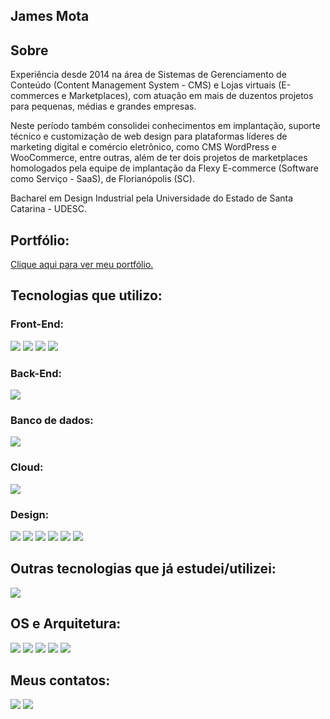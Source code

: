 ## James Mota

## Sobre

Experiência desde 2014 na área de Sistemas de Gerenciamento de Conteúdo (Content Management System - CMS) e Lojas virtuais (E-commerces e Marketplaces), com atuação em mais de duzentos projetos para pequenas, médias e grandes empresas. 

Neste período também consolidei conhecimentos em implantação, suporte técnico e customização de web design para plataformas líderes de marketing digital e comércio eletrônico, como CMS WordPress e WooCommerce, entre outras, além de ter dois projetos de marketplaces homologados pela equipe de implantação da Flexy E-commerce (Software como Serviço - SaaS), de Florianópolis (SC).

Bacharel em Design Industrial pela Universidade do Estado de Santa Catarina - UDESC.

## Portfólio:

<a href="https://www.behance.net/jamesmota/" target="_blank">Clique aqui para ver meu portfólio.</a>
  
## Tecnologias que utilizo:

### Front-End:

<img src="https://img.shields.io/badge/HTML5-E34F26?style=for-the-badge&logo=html5&logoColor=white"><nobr>
<img src="https://img.shields.io/badge/CSS3-1572B6?style=for-the-badge&logo=css3&logoColor=white">
<img src="https://img.shields.io/badge/Bootstrap-563D7C?style=for-the-badge&logo=bootstrap&logoColor=white">
<img src="https://img.shields.io/badge/JavaScript-323330?style=for-the-badge&logo=javascript&logoColor=F7DF1E">

  
### Back-End:
<img src="https://img.shields.io/badge/Node.js-43853D?style=for-the-badge&logo=node.js&logoColor=white"><nobr>

### Banco de dados:  
<img src="https://img.shields.io/badge/MySQL-00000F?style=for-the-badge&logo=mysql&logoColor=white"><nobr>

### Cloud:
<img src="https://img.shields.io/badge/AWS-232F3E?style=for-the-badge&logo=amazon-aws&logoColor=white&labelColor=101010">
  
### Design:
<img src="https://img.shields.io/badge/Figma-F24E1E?style=for-the-badge&logo=figma&logoColor=white"><nobr>
<img src="https://img.shields.io/badge/Adobe%20Illustrator-FF9A00?style=for-the-badge&logo=adobe%20illustrator&logoColor=white">
<img src="https://img.shields.io/badge/Adobe%20Photoshop-31A8FF?style=for-the-badge&logo=Adobe%20Photoshop&logoColor=black">
<img src="https://img.shields.io/badge/gimp-5C5543?style=for-the-badge&logo=gimp&logoColor=white">
<img src="https://img.shields.io/badge/Inkscape-000000?style=for-the-badge&logo=Inkscape&logoColor=white">
<img src="https://img.shields.io/badge/Canva-%2300C4CC.svg?&style=for-the-badge&logo=Canva&logoColor=white">
  
## Outras tecnologias que já estudei/utilizei:

<img src="https://img.shields.io/badge/PHP-777BB4?style=for-the-badge&logo=php&logoColor=white">

## OS e Arquitetura:

<img src="https://img.shields.io/badge/LINUX-Debian-blue?style=for-the-badge&logo=Debian"><nobr>
<img src="https://img.shields.io/badge/Ubuntu-E95420?style=for-the-badge&logo=ubuntu&logoColor=white">
<img src="https://img.shields.io/badge/Windows-0078D6?style=for-the-badge&logo=windows&logoColor=white">
<img src="https://img.shields.io/badge/Visual_Studio_Code-0078D4?style=for-the-badge&logo=visual%20studio%20code&logoColor=white">
<img src="https://img.shields.io/badge/Postman-FF6C37?style=for-the-badge&logo=Postman&logoColor=white">

## Meus contatos:

<a href="mailto:contato@jamesmota.com.br"><img src="https://img.shields.io/badge/Gmail-D14836?style=for-the-badge&logo=gmail&logoColor=white"></a>
<a href="https://www.linkedin.com/in/jamesmotaesteves/" target="_blank"><img src="https://img.shields.io/badge/LinkedIn-0077B5?style=for-the-badge&logo=linkedin&logoColor=white"></a>


